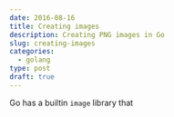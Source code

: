 ```yaml
---
date: 2016-08-16
title: Creating images
description: Creating PNG images in Go
slug: creating-images
categories:
  - golang
type: post
draft: true
---
```


Go has a builtin `image` library that
